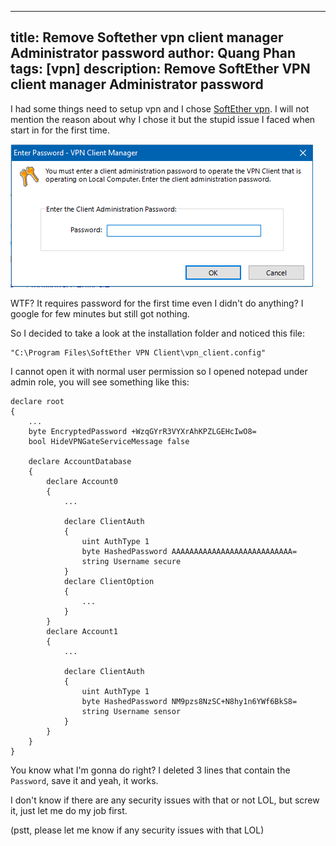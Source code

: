 
---
title: Remove Softether vpn client manager Administrator password
author: Quang Phan
tags: [vpn]
description: Remove SoftEther VPN client manager Administrator password
---

I had some things need to setup vpn and I chose [SoftEther vpn](https://www.softether.org/). I will not mention the reason about why I chose it but the stupid issue I faced when start in for the first time.

![It requires password](assets/img/softether-vpn.png)

WTF? It requires password for the first time even I didn't do anything? I google for few minutes but still got nothing.

So I decided to take a look at the installation folder and noticed this file:

```
"C:\Program Files\SoftEther VPN Client\vpn_client.config"
```

I cannot open it with normal user permission so I opened notepad under admin role, you will see something like this:

```
declare root
{
	...
	byte EncryptedPassword +WzqGYrR3VYXrAhKPZLGEHcIwO8=
	bool HideVPNGateServiceMessage false

	declare AccountDatabase
	{
		declare Account0
		{
			...

			declare ClientAuth
			{
				uint AuthType 1
				byte HashedPassword AAAAAAAAAAAAAAAAAAAAAAAAAAA=
				string Username secure
			}
			declare ClientOption
			{
				...
			}
		}
		declare Account1
		{
			...

			declare ClientAuth
			{
				uint AuthType 1
				byte HashedPassword NM9pzs8NzSC+N8hy1n6YWf6BkS8=
				string Username sensor
			}
		}
	}
}
```

You know what I'm gonna do right? I deleted 3 lines that contain the `Password`, save it and yeah, it works.

I don't know if there are any security issues with that or not LOL, but screw it, just let me do my job first.

(pstt, please let me know if any security issues with that LOL)
